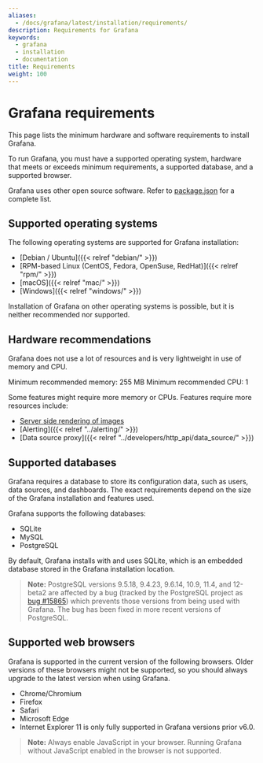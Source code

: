 ```yaml
---
aliases:
  - /docs/grafana/latest/installation/requirements/
description: Requirements for Grafana
keywords:
  - grafana
  - installation
  - documentation
title: Requirements
weight: 100
---
```


# Grafana requirements

This page lists the minimum hardware and software requirements to install Grafana.

To run Grafana, you must have a supported operating system, hardware that meets or exceeds minimum requirements, a supported database, and a supported browser.

Grafana uses other open source software. Refer to [package.json](https://github.com/grafana/grafana/blob/main/package.json) for a complete list.

## Supported operating systems

The following operating systems are supported for Grafana installation:

- [Debian / Ubuntu]({{< relref "debian/" >}})
- [RPM-based Linux (CentOS, Fedora, OpenSuse, RedHat)]({{< relref "rpm/" >}})
- [macOS]({{< relref "mac/" >}})
- [Windows]({{< relref "windows/" >}})

Installation of Grafana on other operating systems is possible, but it is neither recommended nor supported.

## Hardware recommendations

Grafana does not use a lot of resources and is very lightweight in use of memory and CPU.

Minimum recommended memory: 255 MB
Minimum recommended CPU: 1

Some features might require more memory or CPUs. Features require more resources include:

- [Server side rendering of images](https://grafana.com/grafana/plugins/grafana-image-renderer#requirements)
- [Alerting]({{< relref "../alerting/" >}})
- [Data source proxy]({{< relref "../developers/http_api/data_source/" >}})

## Supported databases

Grafana requires a database to store its configuration data, such as users, data sources, and dashboards. The exact requirements depend on the size of the Grafana installation and features used.

Grafana supports the following databases:

- SQLite
- MySQL
- PostgreSQL

By default, Grafana installs with and uses SQLite, which is an embedded database stored in the Grafana installation location.

> **Note:** PostgreSQL versions 9.5.18, 9.4.23, 9.6.14, 10.9, 11.4, and 12-beta2 are affected by a bug (tracked by the PostgreSQL project as [bug #15865](https://www.postgresql.org/message-id/flat/15865-17940eacc8f8b081%40postgresql.org)) which prevents those versions from being used with Grafana. The bug has been fixed in more recent versions of PostgreSQL.

## Supported web browsers

Grafana is supported in the current version of the following browsers. Older versions of these browsers might not be supported, so you should always upgrade to the latest version when using Grafana.

- Chrome/Chromium
- Firefox
- Safari
- Microsoft Edge
- Internet Explorer 11 is only fully supported in Grafana versions prior v6.0.

> **Note:** Always enable JavaScript in your browser. Running Grafana without JavaScript enabled in the browser is not supported.

